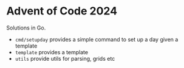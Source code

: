 # Advent of Code 2024

Solutions in Go.

* `cmd/setupday` provides a simple command to set up a day given a template
* `template` provides a template
* `utils` provide utils for parsing, grids etc